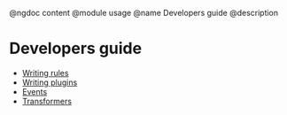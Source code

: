 @ngdoc content
@module usage
@name Developers guide
@description

Developers guide
================

- [Writing rules](/dev/writing-rules.html)
- [Writing plugins](/dev/writing-plugins.html)
- [Events](/dev/events.html)
- [Transformers](/dev/transformers.html)
